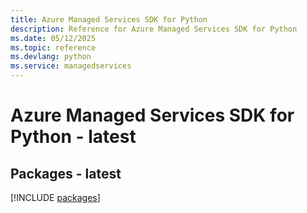 ```yaml
---
title: Azure Managed Services SDK for Python
description: Reference for Azure Managed Services SDK for Python
ms.date: 05/12/2025
ms.topic: reference
ms.devlang: python
ms.service: managedservices
---
```

# Azure Managed Services SDK for Python - latest
## Packages - latest
[!INCLUDE [packages](managed-services-index.md)]